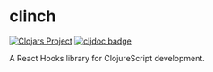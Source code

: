 # clinch

[![Clojars Project](https://img.shields.io/clojars/v/lilactown/clinch.svg)](https://clojars.org/lilactown/clinch)
[![cljdoc badge](https://cljdoc.org/badge/lilactown/clinch)](https://cljdoc.org/d/lilactown/clinch/CURRENT)

A React Hooks library for ClojureScript development.
